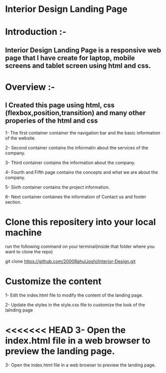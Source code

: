 # Interior Design Landing Page

# Introduction :- 
## Interior Design Landing Page is a responsive web page that I have create for laptop, mobile screens and tablet screen using html and css.

# Overview :-
## I Created this page using html, css (flexbox,position,transition) and many other properies of the html and css

1- The first container container the navigation bar and the basic information of the website.

2- Second container contains the informatin about the services of the company.

3- Third container contains the information about the company.

4- Fourth and Fifth page contains the concepts and what we are about the company.

5- Sixth container contains the project information.

6- Next container containes the information of Contact us and footer section.



# Clone this repositery into your local machine
run the following command on your terminal(inside that folder where you want to clone the repo)

git clone https://github.com/2000RahulJoshi/Interior-Design.git


# Customize the content
1- Edit the index.html file to modify the content of the landing page.

2- Update the styles in the style.css file to customize the look of the lalnding page

<<<<<<< HEAD
3- Open the index.html file in a web browser to preview the landing page.         
=======
3- Open the index.html file in a web browser to preview the landing page.